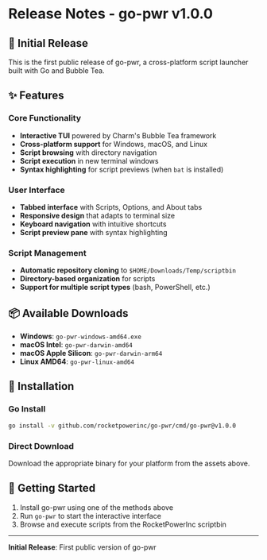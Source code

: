 # Release Notes - go-pwr v1.0.0

## 🎉 Initial Release

This is the first public release of go-pwr, a cross-platform script launcher built with Go and Bubble Tea.

## ✨ Features

### Core Functionality

- **Interactive TUI** powered by Charm's Bubble Tea framework
- **Cross-platform support** for Windows, macOS, and Linux
- **Script browsing** with directory navigation
- **Script execution** in new terminal windows
- **Syntax highlighting** for script previews (when `bat` is installed)

### User Interface

- **Tabbed interface** with Scripts, Options, and About tabs
- **Responsive design** that adapts to terminal size
- **Keyboard navigation** with intuitive shortcuts
- **Script preview pane** with syntax highlighting

### Script Management

- **Automatic repository cloning** to `$HOME/Downloads/Temp/scriptbin`
- **Directory-based organization** for scripts
- **Support for multiple script types** (bash, PowerShell, etc.)

## 📦 Available Downloads

- **Windows**: `go-pwr-windows-amd64.exe`
- **macOS Intel**: `go-pwr-darwin-amd64`
- **macOS Apple Silicon**: `go-pwr-darwin-arm64`
- **Linux AMD64**: `go-pwr-linux-amd64`

## 🔧 Installation

### Go Install

```bash
go install -v github.com/rocketpowerinc/go-pwr/cmd/go-pwr@v1.0.0
```

### Direct Download

Download the appropriate binary for your platform from the assets above.

## 🚀 Getting Started

1. Install go-pwr using one of the methods above
2. Run `go-pwr` to start the interactive interface
3. Browse and execute scripts from the RocketPowerInc scriptbin

---

**Initial Release**: First public version of go-pwr
